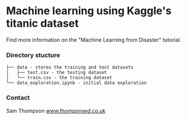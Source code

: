 # Machine learning using Kaggle's titanic dataset

Find more information on the "Machine Learning from Disaster" tutorial.

### Directory stucture

```
├── data - stores the training and test datasets
│   ├── test.csv - the testing dataset
│   └── train.csv - the training dataset
└── data_exploration.ipynb - initial data exploration
```

### Contact

Sam Thompson
www.thomponsed.co.uk
